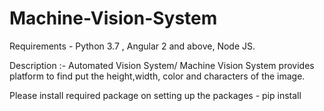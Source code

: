 # Machine-Vision-System
Requirements - Python 3.7 , Angular 2 and above, Node JS.

Description :- Automated Vision System/ Machine Vision System provides platform to find put the height,width, color and characters of the image.

Please install required package on setting up the packages - pip install
